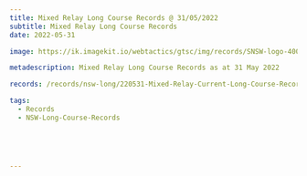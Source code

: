 ```yaml
---
title: Mixed Relay Long Course Records @ 31/05/2022
subtitle: Mixed Relay Long Course Records
date: 2022-05-31

image: https://ik.imagekit.io/webtactics/gtsc/img/records/SNSW-logo-400x600-new.jpg

metadescription: Mixed Relay Long Course Records as at 31 May 2022

records: /records/nsw-long/220531-Mixed-Relay-Current-Long-Course-Records-at-310522.pdf

tags:
  - Records
  - NSW-Long-Course-Records





---
```





